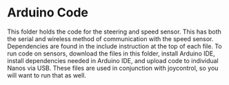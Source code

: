# Arduino Code
This folder holds the code for the steering and speed sensor. This has both the serial and wireless method of communication with the speed sensor. Dependencies are found in the include instruction at the top of each file. To run code on sensors, download the files in this folder, install Arduino IDE, install dependencies needed in Arduino IDE, and upload code to individual Nanos via USB. These files are used in conjunction with joycontrol, so you will want to run that as well.
